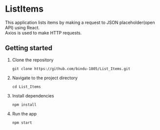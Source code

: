 # ListItems

This application lists items by making a request to JSON placeholder(open API) using React. <br />
Axios is used to make HTTP requests.

## Getting started 

1. Clone the repository
   ```
   git clone https://github.com/bindu-1805/List_Items.git
   ```
2. Navigate to the project directory
   ```
   cd List_Items
   ```
3. Install dependencies 
   ```
   npm install
   ```
4. Run the app
   ```
   npm start
   ```

